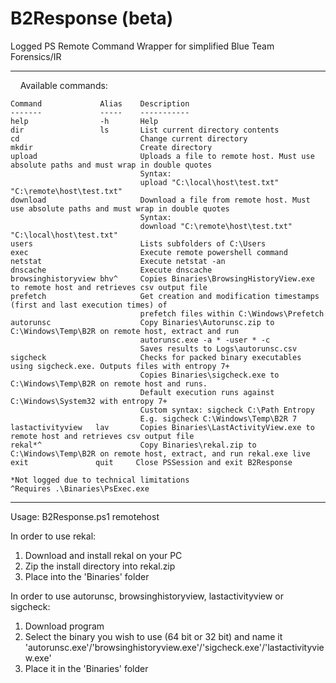 # B2Response (beta)
Logged PS Remote Command Wrapper for simplified Blue Team Forensics/IR

-----------------------------------------------------------------------------------------------------------------------------
         Available commands:

    Command             Alias    Description
    -------             -----    -----------
    help                -h       Help
    dir                 ls       List current directory contents
    cd                           Change current directory
    mkdir                        Create directory
    upload                       Uploads a file to remote host. Must use absolute paths and must wrap in double quotes
                                 Syntax: 
                                 upload "C:\local\host\test.txt" "C:\remote\host\test.txt"
    download                     Download a file from remote host. Must use absolute paths and must wrap in double quotes
                                 Syntax: 
                                 download "C:\remote\host\test.txt" "C:\local\host\test.txt"
    users                        Lists subfolders of C:\Users
    exec                         Execute remote powershell command
    netstat                      Execute netstat -an
    dnscache                     Execute dnscache
    browsinghistoryview bhv^     Copies Binaries\BrowsingHistoryView.exe to remote host and retrieves csv output file
    prefetch                     Get creation and modification timestamps (first and last execution times) of 
                                 prefetch files within C:\Windows\Prefetch
    autorunsc                    Copy Binaries\Autorunsc.zip to C:\Windows\Temp\B2R on remote host, extract and run
                                 autorunsc.exe -a * -user * -c
                                 Saves results to Logs\autorunsc.csv
    sigcheck                     Checks for packed binary executables using sigcheck.exe. Outputs files with entropy 7+
                                 Copies Binaries\sigcheck.exe to C:\Windows\Temp\B2R on remote host and runs.
                                 Default execution runs against C:\Windows\System32 with entropy 7+
                                 Custom syntax: sigcheck C:\Path Entropy
                                 E.g. sigcheck C:\Windows\Temp\B2R 7
    lastactivityview   lav       Copies Binaries\LastActivityView.exe to remote host and retrieves csv output file
    rekal*^                      Copy Binaries\rekal.zip to C:\Windows\Temp\B2R on remote host, extract, and run rekal.exe live
    exit               quit     Close PSSession and exit B2Response    
    
    *Not logged due to technical limitations
    ^Requires .\Binaries\PsExec.exe 

-----------------------------------------------------------------------------------------------------------------------------

Usage:
B2Response.ps1 remotehost

In order to use rekal:
1) Download and install rekal on your PC
2) Zip the install directory into rekal.zip
3) Place into the 'Binaries' folder

In order to use autorunsc, browsinghistoryview, lastactivityview or sigcheck:
1) Download program
2) Select the binary you wish to use (64 bit or 32 bit) and name it 'autorunsc.exe'/'browsinghistoryview.exe'/'sigcheck.exe'/'lastactivityview.exe'
3) Place it in the 'Binaries' folder


